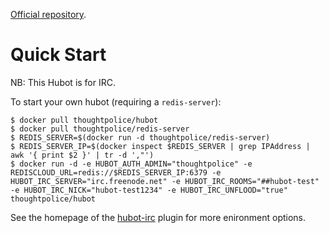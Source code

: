 [Official repository][repo].

[repo]: https://index.docker.io/u/thoughtpolice/hubot/

# Quick Start

NB: This Hubot is for IRC.

To start your own hubot (requiring a `redis-server`):

```
$ docker pull thoughtpolice/hubot
$ docker pull thoughtpolice/redis-server
$ REDIS_SERVER=$(docker run -d thoughtpolice/redis-server)
$ REDIS_SERVER_IP=$(docker inspect $REDIS_SERVER | grep IPAddress | awk '{ print $2 }' | tr -d ',"')
$ docker run -d -e HUBOT_AUTH_ADMIN="thoughtpolice" -e REDISCLOUD_URL=redis://$REDIS_SERVER_IP:6379 -e HUBOT_IRC_SERVER="irc.freenode.net" -e HUBOT_IRC_ROOMS="##hubot-test" -e HUBOT_IRC_NICK="hubot-test1234" -e HUBOT_IRC_UNFLOOD="true" thoughtpolice/hubot
```

See the homepage of the [hubot-irc] plugin for more enironment options.

[hubot-irc]: https://github.com/nandub/hubot-irc
